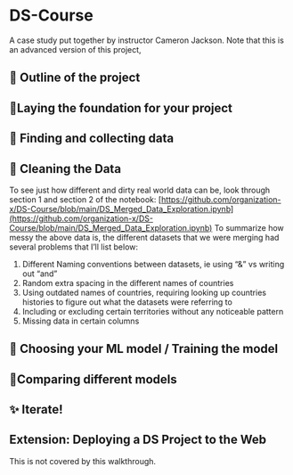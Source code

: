 # DS-Course
A case study put together by instructor Cameron Jackson. Note that this is an advanced version of this project,

## 📃 Outline of the project

## 🤔Laying the foundation for your project 

## 🔎 Finding and collecting data

## 🧼 Cleaning the Data
To see just how different and dirty real world data can be, look through section 1 and section 2 of the notebook: [https://github.com/organization-x/DS-Course/blob/main/DS_Merged_Data_Exploration.ipynb](https://github.com/organization-x/DS-Course/blob/main/DS_Merged_Data_Exploration.ipynb) 
To summarize how messy the above data is, the different datasets that we were merging had several problems that I’ll list below:

1. Different Naming conventions between datasets, ie using “&” vs writing out “and”
2. Random extra spacing in the different names of countries
3. Using outdated names of countries, requiring looking up countries histories to figure out what the datasets were referring to
4. Including or excluding certain territories without any noticeable pattern
5. Missing data in certain columns

## 📠 Choosing your ML model / Training the model

## 🥇Comparing different models

## ✨ Iterate!

## Extension: Deploying a DS Project to the Web
This is not covered by this walkthrough.

